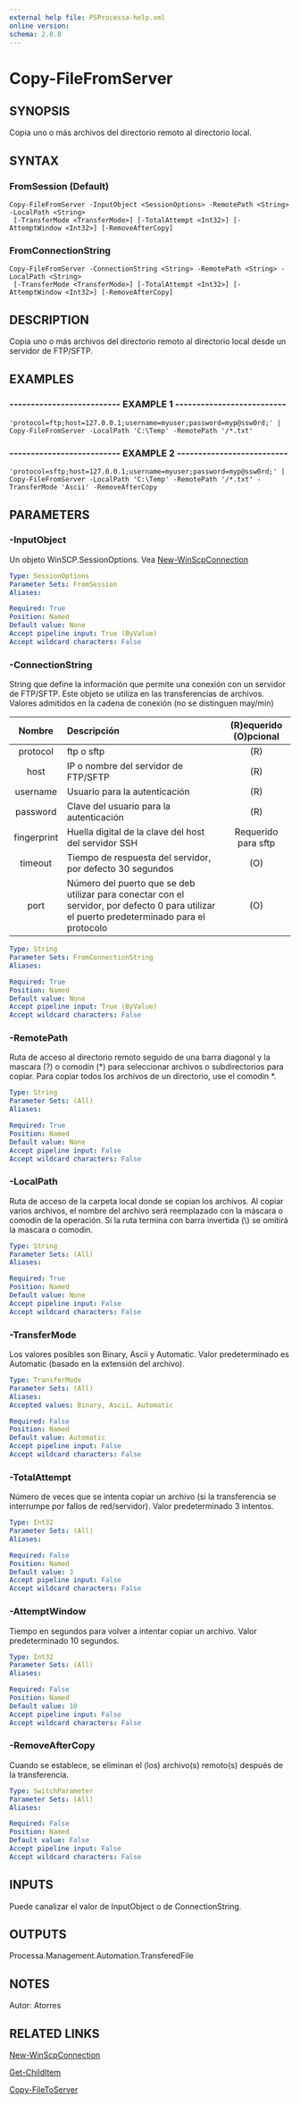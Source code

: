 ```yaml
---
external help file: PSProcessa-help.xml
online version: 
schema: 2.0.0
---
```


# Copy-FileFromServer

## SYNOPSIS
Copia uno o más archivos del directorio remoto al directorio local.

## SYNTAX

### FromSession (Default)
```
Copy-FileFromServer -InputObject <SessionOptions> -RemotePath <String> -LocalPath <String>
 [-TransferMode <TransferMode>] [-TotalAttempt <Int32>] [-AttemptWindow <Int32>] [-RemoveAfterCopy]
```

### FromConnectionString
```
Copy-FileFromServer -ConnectionString <String> -RemotePath <String> -LocalPath <String>
 [-TransferMode <TransferMode>] [-TotalAttempt <Int32>] [-AttemptWindow <Int32>] [-RemoveAfterCopy]
```

## DESCRIPTION
Copia uno o más archivos del directorio remoto al directorio local desde un servidor de FTP/SFTP.

## EXAMPLES

### -------------------------- EXAMPLE 1 --------------------------
```
'protocol=ftp;host=127.0.0.1;username=myuser;password=myp@ssw0rd;' | Copy-FileFromServer -LocalPath 'C:\Temp' -RemotePath '/*.txt'
```

### -------------------------- EXAMPLE 2 --------------------------
```
'protocol=sftp;host=127.0.0.1;username=myuser;password=myp@ssw0rd;' | Copy-FileFromServer -LocalPath 'C:\Temp' -RemotePath '/*.txt' -TransferMode 'Ascii' -RemoveAfterCopy
```

## PARAMETERS

### -InputObject
Un objeto WinSCP.SessionOptions. Vea [New-WinScpConnection](New-WinScpConnection.md)

```yaml
Type: SessionOptions
Parameter Sets: FromSession
Aliases: 

Required: True
Position: Named
Default value: None
Accept pipeline input: True (ByValue)
Accept wildcard characters: False
```

### -ConnectionString
String que define la información que permite una conexión con un servidor de FTP/SFTP.
Este objeto se utiliza en las transferencias de archivos.
Valores admitidos en la cadena de conexión (no se distinguen may/min)

| Nombre | Descripción | (R)equerido (O)pcional |
| :--------: |:-------------| :---:|
| protocol | ftp o sftp | (R) |
| host | IP o nombre del servidor de FTP/SFTP | (R) |
| username | Usuario para la autenticación | (R) |
| password | Clave del usuario para la autenticación | (R) |
| fingerprint | Huella digital de la clave del host del servidor SSH | Requerido para sftp |
| timeout | Tiempo de respuesta del servidor, por defecto 30 segundos | (O) |
| port | Número del puerto que se deb utilizar para conectar con el servidor, por defecto 0 para utilizar el puerto predeterminado para el protocolo | (O) |

```yaml
Type: String
Parameter Sets: FromConnectionString
Aliases: 

Required: True
Position: Named
Default value: None
Accept pipeline input: True (ByValue)
Accept wildcard characters: False
```

### -RemotePath
Ruta de acceso al directorio remoto seguido de una barra diagonal y la mascara (?) o comodín (*) para seleccionar archivos o subdirectorios para copiar.
Para copiar todos los archivos de un directorio, use el comodin *.

```yaml
Type: String
Parameter Sets: (All)
Aliases: 

Required: True
Position: Named
Default value: None
Accept pipeline input: False
Accept wildcard characters: False
```

### -LocalPath
Ruta de acceso de la carpeta local donde se copian los archivos.
Al copiar varios archivos, el nombre del archivo será reemplazado con la máscara o comodin de la operación.
Si la ruta termina con barra invertida (\\) se omitirá la mascara o comodin.

```yaml
Type: String
Parameter Sets: (All)
Aliases: 

Required: True
Position: Named
Default value: None
Accept pipeline input: False
Accept wildcard characters: False
```

### -TransferMode
Los valores posibles son Binary, Ascii y Automatic.
Valor predeterminado es Automatic (basado en la extensión del archivo).

```yaml
Type: TransferMode
Parameter Sets: (All)
Aliases: 
Accepted values: Binary, Ascii, Automatic

Required: False
Position: Named
Default value: Automatic
Accept pipeline input: False
Accept wildcard characters: False
```

### -TotalAttempt
Número de veces que se intenta copiar un archivo (si la transferencia se interrumpe por fallos de red/servidor).
Valor predeterminado 3 intentos.

```yaml
Type: Int32
Parameter Sets: (All)
Aliases: 

Required: False
Position: Named
Default value: 3
Accept pipeline input: False
Accept wildcard characters: False
```

### -AttemptWindow
Tiempo en segundos para volver a intentar copiar un archivo.
Valor predeterminado 10 segundos.

```yaml
Type: Int32
Parameter Sets: (All)
Aliases: 

Required: False
Position: Named
Default value: 10
Accept pipeline input: False
Accept wildcard characters: False
```

### -RemoveAfterCopy
Cuando se establece, se eliminan el (los) archivo(s) remoto(s) después de la transferencia.

```yaml
Type: SwitchParameter
Parameter Sets: (All)
Aliases: 

Required: False
Position: Named
Default value: False
Accept pipeline input: False
Accept wildcard characters: False
```

## INPUTS

Puede canalizar el valor de InputObject o de ConnectionString.

## OUTPUTS

Processa.Management.Automation.TransferedFile

## NOTES
Autor: Atorres

## RELATED LINKS

[New-WinScpConnection](New-WinScpConnection.md)

[Get-ChildItem](https://msdn.microsoft.com/en-us/powershell/reference/5.1/microsoft.powershell.management/get-childitem)

[Copy-FileToServer](Copy-FileToServer.md)


